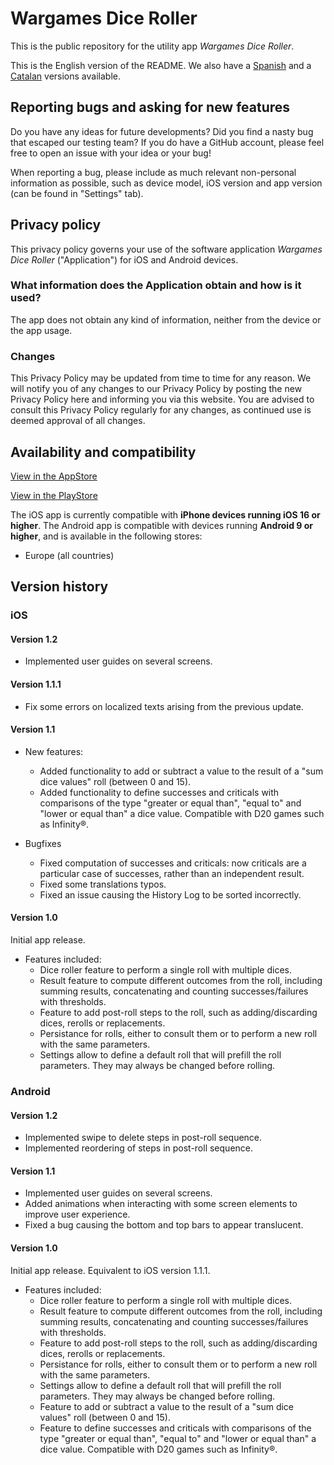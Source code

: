 # Wargames Dice Roller

This is the public repository for the utility app _Wargames Dice Roller_.

This is the English version of the README. We also have a [Spanish](README_Spanish.md) and a [Catalan](README_Catalan.md) versions available.

## Reporting bugs and asking for new features

Do you have any ideas for future developments? Did you find a nasty bug that escaped our testing team? If you do have a GitHub account, please feel free to open an issue with your idea or your bug!

When reporting a bug, please include as much relevant non-personal information as possible, such as device model, iOS version and app version (can be found in "Settings" tab).

## Privacy policy

This privacy policy governs your use of the software application _Wargames Dice Roller_ ("Application") for iOS and Android devices.

### What information does the Application obtain and how is it used?

The app does not obtain any kind of information, neither from the device or the app usage.

### Changes

This Privacy Policy may be updated from time to time for any reason. We will notify you of any changes to our Privacy Policy by posting the new Privacy Policy here and informing you via this website. You are advised to consult this Privacy Policy regularly for any changes, as continued use is deemed approval of all changes.

## Availability and compatibility

[View in the AppStore](https://apps.apple.com/app/wargames-dice-roller/id6448962936)

[View in the PlayStore](https://play.google.com/store/apps/details?id=com.prietomartinez.wargamesdiceroller)

The iOS app is currently compatible with **iPhone devices running iOS 16 or higher**. The Android app is compatible with devices running **Android 9 or higher**, and is available in the following stores:
* Europe (all countries)

## Version history

### iOS

#### Version 1.2

* Implemented user guides on several screens.

#### Version 1.1.1

* Fix some errors on localized texts arising from the previous update.

#### Version 1.1

* New features:
	- Added functionality to add or subtract a value to the result of a "sum dice values" roll (between 0 and 15).
	- Added functionality to define successes and criticals with comparisons of the type "greater or equal than", "equal to" and "lower or equal than" a dice value. Compatible with D20 games such as Infinity®.

* Bugfixes
	- Fixed computation of successes and criticals: now criticals are a particular case of successes, rather than an independent result.
	- Fixed some translations typos.
	- Fixed an issue causing the History Log to be sorted incorrectly.

#### Version 1.0

Initial app release.

* Features included:
	- Dice roller feature to perform a single roll with multiple dices.
	- Result feature to compute different outcomes from the roll, including summing results, concatenating and counting successes/failures with thresholds.
	- Feature to add post-roll steps to the roll, such as adding/discarding dices, rerolls or replacements.
	- Persistance for rolls, either to consult them or to perform a new roll with the same parameters.
	- Settings allow to define a default roll that will prefill the roll parameters. They may always be changed before rolling.

### Android

#### Version 1.2

* Implemented swipe to delete steps in post-roll sequence.
* Implemented reordering of steps in post-roll sequence.

#### Version 1.1

* Implemented user guides on several screens.
* Added animations when interacting with some screen elements to improve user experience.
* Fixed a bug causing the bottom and top bars to appear translucent. 

#### Version 1.0

Initial app release. Equivalent to iOS version 1.1.1.

* Features included:
	- Dice roller feature to perform a single roll with multiple dices.
	- Result feature to compute different outcomes from the roll, including summing results, concatenating and counting successes/failures with thresholds.
	- Feature to add post-roll steps to the roll, such as adding/discarding dices, rerolls or replacements.
	- Persistance for rolls, either to consult them or to perform a new roll with the same parameters.
	- Settings allow to define a default roll that will prefill the roll parameters. They may always be changed before rolling.
	- Feature to add or subtract a value to the result of a "sum dice values" roll (between 0 and 15).
	- Feature to define successes and criticals with comparisons of the type "greater or equal than", "equal to" and "lower or equal than" a dice value. Compatible with D20 games such as Infinity®.